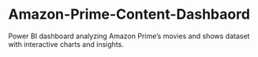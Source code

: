 # Amazon-Prime-Content-Dashbaord
Power BI dashboard analyzing Amazon Prime’s movies and shows dataset with interactive charts and insights.
